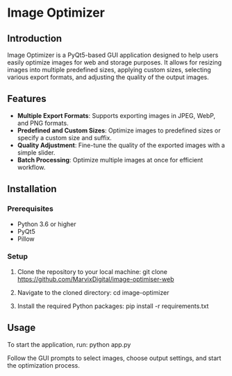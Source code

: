 # Image Optimizer

## Introduction
Image Optimizer is a PyQt5-based GUI application designed to help users easily optimize images for web and storage purposes. It allows for resizing images into multiple predefined sizes, applying custom sizes, selecting various export formats, and adjusting the quality of the output images.

## Features
- **Multiple Export Formats**: Supports exporting images in JPEG, WebP, and PNG formats.
- **Predefined and Custom Sizes**: Optimize images to predefined sizes or specify a custom size and suffix.
- **Quality Adjustment**: Fine-tune the quality of the exported images with a simple slider.
- **Batch Processing**: Optimize multiple images at once for efficient workflow.

## Installation

### Prerequisites
- Python 3.6 or higher
- PyQt5
- Pillow

### Setup
1. Clone the repository to your local machine:
git clone https://github.com/MarvixDigital/image-optimiser-web

2. Navigate to the cloned directory:
cd image-optimizer

3. Install the required Python packages:
pip install -r requirements.txt

## Usage
To start the application, run:
python app.py

Follow the GUI prompts to select images, choose output settings, and start the optimization process.
